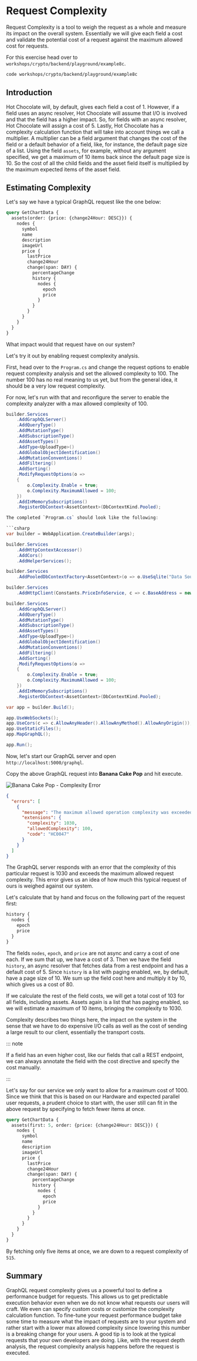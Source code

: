 # Request Complexity

Request Complexity is a tool to weigh the request as a whole and measure its impact on the overall system. Essentially we will give each field a cost and validate the potential cost of a request against the maximum allowed cost for requests.

For this exercise head over to `workshops/crypto/backend/playground/example8c`.

```bash
code workshops/crypto/backend/playground/example8c
```

## Introduction

Hot Chocolate will, by default, gives each field a cost of 1. However, if a field uses an async resolver, Hot Chocolate will assume that I/O is involved and that the field has a higher impact. So, for fields with an async resolver, Hot Chocolate will assign a cost of 5. Lastly, Hot Chocolate has a complexity calculation function that will take into account things we call a multiplier. A multiplier can be a field argument that changes the cost of the field or a default behavior of a field, like, for instance, the default page size of a list. Using the field `assets`, for example, without any argument specified, we get a maximum of 10 items back since the default page size is 10. So the cost of all the child fields and the asset field itself is multiplied by the maximum expected items of the asset field.

## Estimating Complexity

Let's say we have a typical GraphQL request like the one below:

```graphql
query GetChartData {
  assets(order: {price: {change24Hour: DESC}}) {
    nodes {
      symbol
      name
      description
      imageUrl
      price {
        lastPrice
        change24Hour
        change(span: DAY) {
          percentageChange
          history {
            nodes {
              epoch
              price
            }
          }
        }
      }
    }
  }
}
```

What impact would that request have on our system?

Let's try it out by enabling request complexity analysis.

First, head over to the `Program.cs` and change the request options to enable request complexity analysis and set the allowed complexity to 100. The number 100 has no real meaning to us yet, but from the general idea, it should be a very low request complexity.

For now, let's run with that and reconfigure the server to enable the complexity analyzer with a max allowed complexity of 100.

````csharp
builder.Services
    .AddGraphQLServer()
    .AddQueryType()
    .AddMutationType()
    .AddSubscriptionType()
    .AddAssetTypes()
    .AddType<UploadType>()
    .AddGlobalObjectIdentification()
    .AddMutationConventions()
    .AddFiltering()
    .AddSorting()
    .ModifyRequestOptions(o =>
    {
        o.Complexity.Enable = true;
        o.Complexity.MaximumAllowed = 100;
    })
    .AddInMemorySubscriptions()
    .RegisterDbContext<AssetContext>(DbContextKind.Pooled);

The completed `Program.cs` should look like the following:

```csharp
var builder = WebApplication.CreateBuilder(args);

builder.Services
    .AddHttpContextAccessor()
    .AddCors()
    .AddHelperServices();

builder.Services
    .AddPooledDbContextFactory<AssetContext>(o => o.UseSqlite("Data Source=assets.db"));

builder.Services
    .AddHttpClient(Constants.PriceInfoService, c => c.BaseAddress = new("https://ccc-workshop-eu-functions.azurewebsites.net"));

builder.Services
    .AddGraphQLServer()
    .AddQueryType()
    .AddMutationType()
    .AddSubscriptionType()
    .AddAssetTypes()
    .AddType<UploadType>()
    .AddGlobalObjectIdentification()
    .AddMutationConventions()
    .AddFiltering()
    .AddSorting()
    .ModifyRequestOptions(o =>
    {
        o.Complexity.Enable = true;
        o.Complexity.MaximumAllowed = 100;
    })
    .AddInMemorySubscriptions()
    .RegisterDbContext<AssetContext>(DbContextKind.Pooled);

var app = builder.Build();

app.UseWebSockets();
app.UseCors(c => c.AllowAnyHeader().AllowAnyMethod().AllowAnyOrigin());
app.UseStaticFiles();
app.MapGraphQL();

app.Run();
````

Now, let's start our GraphQL server and open `http://localhost:5000/graphql`.

Copy the above GraphQL request into **Banana Cake Pop** and hit execute.

![Banana Cake Pop - Complexity Error](../images/example8a-bcp1.png)

```json
{
  "errors": [
    {
      "message": "The maximum allowed operation complexity was exceeded.",
      "extensions": {
        "complexity": 1030,
        "allowedComplexity": 100,
        "code": "HC0047"
      }
    }
  ]
}
```

The GraphQL server responds with an error that the complexity of this particular request is 1030 and exceeds the maximum allowed request complexity. This error gives us an idea of how much this typical request of ours is weighed against our system.

Let's calculate that by hand and focus on the following part of the request first:

```graphql
history {
  nodes {
    epoch
    price
  }
}
```

The fields `nodes`, `epoch`, and `price` are not async and carry a cost of one each. If we sum that up, we have a cost of 3. Then we have the field `history`, an async resolver that fetches data from a rest endpoint and has a default cost of 5. Since `history` is a list with paging enabled, we, by default, have a page size of 10. We sum up the field cost here and multiply it by 10, which gives us a cost of 80.

If we calculate the rest of the field costs, we will get a total cost of 103 for all fields, including assets. Assets again is a list that has paging enabled, so we will estimate a maximum of 10 items, bringing the complexity to 1030.

Complexity describes two things here, the impact on the system in the sense that we have to do expensive I/O calls as well as the cost of sending a large result to our client, essentially the transport costs.

::: note

If a field has an even higher cost, like our fields that call a REST endpoint, we can always annotate the field with the cost directive and specify the cost manually.

:::

Let's say for our service we only want to allow for a maximum cost of 1000. Since we think that this is based on our Hardware and expected parallel user requests, a prudent choice to start with, the user still can fit in the above request by specifying to fetch fewer items at once. 

```graphql
query GetChartData {
  assets(first: 5, order: {price: {change24Hour: DESC}}) {
    nodes {
      symbol
      name
      description
      imageUrl
      price {
        lastPrice
        change24Hour
        change(span: DAY) {
          percentageChange
          history {
            nodes {
              epoch
              price
            }
          }
        }
      }
    }
  }
}
```

By fetching only five items at once, we are down to a request complexity of `515`.

## Summary

GraphQL request complexity gives us a powerful tool to define a performance budget for requests. This allows us to get predictable execution behavior even when we do not know what requests our users will craft. We even can specify custom costs or customize the complexity calculation function. To fine-tune your request performance budget take some time to measure what the impact of requests are to your system and rather start with a lower max allowed complexity since lowering this number is a breaking change for your users. A good tip is to look at the typical requests that your own developers are doing. Like, with the request depth analysis, the request complexity analysis happens before the request is executed.